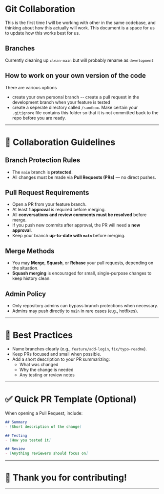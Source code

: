 # Git Collaboration

This is the first time I will be working with other in the same codebase, and thinking about how this actually will work.  This document is a space for us to update how this works best for us.  

## Branches

Currently cleaning up `clean-main` but will probably rename as `development`

## How to work on your own version of the code

There are various options 
* create your own personal branch -- create a pull request in the development branch when your feature is tested
* create a seperate directory called `/sandbox`.  Make certain your `.gitignore` file contains this folder so that it is not committed back to the repo before you are ready.  

---

# 🤝 Collaboration Guidelines

## Branch Protection Rules

- The `main` branch is **protected**.
- All changes must be made via **Pull Requests (PRs)** — no direct pushes.

## Pull Request Requirements

- Open a PR from your feature branch.
- At least **1 approval** is required before merging.
- All **conversations and review comments must be resolved** before merge.
- If you push new commits after approval, the PR will need a **new approval**.
- Keep your branch **up-to-date with `main`** before merging.

## Merge Methods

- You may **Merge**, **Squash**, or **Rebase** your pull requests, depending on the situation.
- **Squash merging** is encouraged for small, single-purpose changes to keep history clean.

## Admin Policy

- Only repository admins can bypass branch protections when necessary.
- Admins may push directly to `main` in rare cases (e.g., hotfixes).

---

# 🧹 Best Practices

- Name branches clearly (e.g., `feature/add-login`, `fix/typo-readme`).
- Keep PRs focused and small when possible.
- Add a short description to your PR summarizing:
  - What was changed
  - Why the change is needed
  - Any testing or review notes

---

# ✅ Quick PR Template (Optional)

When opening a Pull Request, include:

```markdown
## Summary
- [Short description of the change]

## Testing
- [How you tested it]

## Review
- [Anything reviewers should focus on]
```

---

# 🚀 Thank you for contributing!

---
